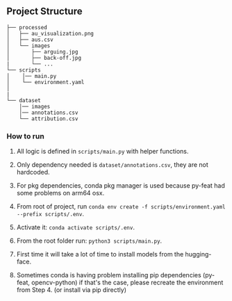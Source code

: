 ## Project Structure

```
├── processed
│   ├── au_visualization.png
│   ├── aus.csv
│   └── images
│       ├── arguing.jpg
│       ├── back-off.jpg
|       └── ...
└── scripts
│    │── main.py
│    └── environment.yaml
│
|       
└── dataset
    │── images
    │── annotations.csv
    └── attribution.csv
```

### How to run 

1. All logic is defined in ```scripts/main.py``` with helper functions. 
2. Only dependency needed is ```dataset/annotations.csv```, they are not hardcoded. 
3. For pkg dependencies, conda pkg manager is used because py-feat had some problems on arm64 osx.  
4. From root of project, run ```conda env create -f scripts/environment.yaml --prefix scripts/.env```.
5. Activate it: ```conda activate scripts/.env```.
6. From the root folder run: ```python3 scripts/main.py```.
7. First time it will take a lot of time to install models from the hugging-face.

8. Sometimes conda is having problem installing pip dependencies (py-feat, opencv-python)
    if that's the case, please recreate the environment from Step 4. (or install via pip directly)
